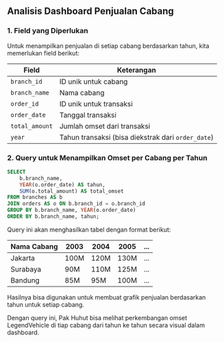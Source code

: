 ## Analisis Dashboard Penjualan Cabang

### 1. Field yang Diperlukan
Untuk menampilkan penjualan di setiap cabang berdasarkan tahun, kita memerlukan field berikut:

| Field           | Keterangan                                      |
|----------------|----------------------------------------------|
| `branch_id`    | ID unik untuk cabang                         |
| `branch_name`  | Nama cabang                                  |
| `order_id`     | ID unik untuk transaksi                     |
| `order_date`   | Tanggal transaksi                           |
| `total_amount` | Jumlah omset dari transaksi                 |
| `year`         | Tahun transaksi (bisa diekstrak dari `order_date`) |

### 2. Query untuk Menampilkan Omset per Cabang per Tahun

```sql
SELECT
    b.branch_name,
    YEAR(o.order_date) AS tahun,
    SUM(o.total_amount) AS total_omset
FROM branches AS b
JOIN orders AS o ON b.branch_id = o.branch_id
GROUP BY b.branch_name, YEAR(o.order_date)
ORDER BY b.branch_name, tahun;
```

Query ini akan menghasilkan tabel dengan format berikut:

| Nama Cabang      | 2003  | 2004  | 2005  | ...  |
|-----------------|-------|-------|-------|------|
| Jakarta         | 100M  | 120M  | 130M  | ...  |
| Surabaya        | 90M   | 110M  | 125M  | ...  |
| Bandung         | 85M   | 95M   | 100M  | ...  |

Hasilnya bisa digunakan untuk membuat grafik penjualan berdasarkan tahun untuk setiap cabang.

Dengan query ini, Pak Huhut bisa melihat perkembangan omset LegendVehicle di tiap cabang dari tahun ke tahun secara visual dalam dashboard.
